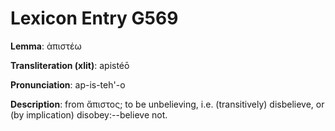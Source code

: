 # Lexicon Entry G569

**Lemma**: ἀπιστέω

**Transliteration (xlit)**: apistéō

**Pronunciation**: ap-is-teh'-o

**Description**:
from ἄπιστος; to be unbelieving, i.e. (transitively) disbelieve, or (by implication) disobey:--believe not.
